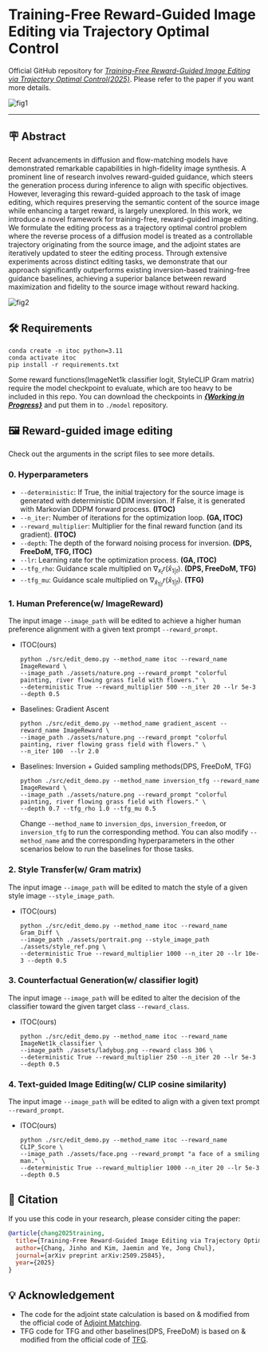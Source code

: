 # Training-Free Reward-Guided Image Editing via Trajectory Optimal Control

Official GitHub repository for 
*[Training-Free Reward-Guided Image Editing via Trajectory Optimal Control(2025)](https://www.arxiv.org/abs/2509.25845)*.
Please refer to the paper if you want more details.

![fig1](https://github.com/user-attachments/assets/df4332b3-c256-48be-a56a-5e1b33eba43e)

***

## 🪧 Abstract
Recent advancements in diffusion and flow-matching models have demonstrated remarkable capabilities in high-fidelity image synthesis. 
A prominent line of research involves reward-guided guidance, which steers the generation process during inference to align with specific objectives. However, leveraging this reward-guided approach to the task of image editing, which requires preserving the semantic content of the source image while enhancing a target reward, is largely unexplored. 
In this work, we introduce a novel framework for training-free, reward-guided image editing. We formulate the editing process as a trajectory optimal control problem where the reverse process of a diffusion model is treated as a controllable trajectory originating from the source image, and the adjoint states are iteratively updated to steer the editing process. 
Through extensive experiments across distinct editing tasks, we demonstrate that our approach significantly outperforms existing inversion-based training-free guidance baselines, achieving a superior balance between reward maximization and fidelity to the source image without reward hacking.

![fig2](https://github.com/user-attachments/assets/34296c43-7f2e-4d77-87e8-43380c7ba593)


## 🛠️ Requirements
```
conda create -n itoc python=3.11
conda activate itoc
pip install -r requirements.txt
```
Some reward functions(ImageNet1k classifier logit, StyleCLIP Gram matrix) require the model checkpoint to evaluate, which are too heavy to be included in this repo.
You can download the checkpoints in ***[{Working in Progress}]()*** and put them in to `./model` repository.

## 🖼 Reward-guided image editing
Check out the arguments in the script files to see more details.

### 0. Hyperparameters

* `--deterministic`: If True, the initial trajectory for the source image is generated with deterministic DDIM inversion. If False, it is generated with Markovian DDPM forward process. **(ITOC)**
* `--n_iter`: Number of iterations for the optimization loop. **(GA, ITOC)**
* `--reward_multiplier`: Multiplier for the final reward function (and its gradient). **(ITOC)**
* `--depth`: The depth of the forward noising process for inversion. **(DPS, FreeDoM, TFG, ITOC)**
* `--lr`: Learning rate for the optimization process. **(GA, ITOC)**
* `--tfg_rho`: Guidance scale multiplied on $\nabla_{x_t}r(\hat x_{1|t})$. **(DPS, FreeDoM, TFG)**
* `--tfg_mu`: Guidance scale multiplied on $\nabla_{\hat x_{1|t}}r(\hat x_{1|t})$. **(TFG)**

### 1. Human Preference(w/ ImageReward)
     
The input image `--image_path` will be edited to achieve a higher human preference alignment with a given text prompt `--reward_prompt`.
   * ITOC(ours)
       ```
       python ./src/edit_demo.py --method_name itoc --reward_name ImageReward \
     --image_path ./assets/nature.png --reward_prompt "colorful painting, river flowing grass field with flowers." \
     --deterministic True --reward_multiplier 500 --n_iter 20 --lr 5e-3 --depth 0.5
       ```
   * Baselines: Gradient Ascent
       ```
       python ./src/edit_demo.py --method_name gradient_ascent --reward_name ImageReward \
     --image_path ./assets/nature.png --reward_prompt "colorful painting, river flowing grass field with flowers." \
     --n_iter 100  --lr 2.0
       ```
   * Baselines: Inversion + Guided sampling methods(DPS, FreeDoM, TFG)

       ```
       python ./src/edit_demo.py --method_name inversion_tfg --reward_name ImageReward \
     --image_path ./assets/nature.png --reward_prompt "colorful painting, river flowing grass field with flowers." \
     --depth 0.7 --tfg_rho 1.0 --tfg_mu 0.5
       ```
     Change `--method_name` to `inversion_dps`, `inversion_freedom`, or `inversion_tfg` to run the corresponding method.
     You can also modify `--method_name` and the corresponding hyperparameters in the other scenarios below to run the baselines for those tasks.
### 2. Style Transfer(w/ Gram matrix)

The input image `--image_path` will be edited to match the style of a given style image `--style_image_path`.
   * ITOC(ours)
       ```
       python ./src/edit_demo.py --method_name itoc --reward_name Gram_Diff \
     --image_path ./assets/portrait.png --style_image_path ./assets/style_ref.png \
     --deterministic True --reward_multiplier 1000 --n_iter 20 --lr 10e-3 --depth 0.5
       ```

### 3. Counterfactual Generation(w/ classifier logit)

The input image `--image_path` will be edited to alter the decision of the classifier toward the given target class `--reward_class`.
   * ITOC(ours)
       ```
       python ./src/edit_demo.py --method_name itoc --reward_name ImageNet1k_classifier \
     --image_path ./assets/ladybug.png --reward class 306 \
     --deterministic True --reward_multiplier 250 --n_iter 20 --lr 5e-3 --depth 0.5
       ```

### 4. Text-guided Image Editing(w/ CLIP cosine similarity)
The input image `--image_path` will be edited to align with a given text prompt `--reward_prompt`.
   * ITOC(ours)
       ```
       python ./src/edit_demo.py --method_name itoc --reward_name CLIP_Score \
     --image_path ./assets/face.png --reward_prompt "a face of a smiling man." \
     --deterministic True --reward_multiplier 1000 --n_iter 20 --lr 5e-3 --depth 0.5
       ```

## 📑 Citation
If you use this code in your research, please consider citing the paper:

```bibtex
@article{chang2025training,
  title={Training-Free Reward-Guided Image Editing via Trajectory Optimal Control},
  author={Chang, Jinho and Kim, Jaemin and Ye, Jong Chul},
  journal={arXiv preprint arXiv:2509.25845},
  year={2025}
}
```

## 💡 Acknowledgement
* The code for the adjoint state calculation is based on & modified from the official code of [Adjoint Matching](https://github.com/microsoft/soc-fine-tuning-sd).
* TFG code for TFG and other baselines(DPS, FreeDoM) is based on & modified from the official code of [TFG](https://github.com/YWolfeee/Training-Free-Guidance).
